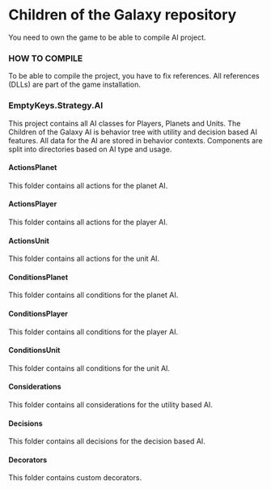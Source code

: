 # Children of the Galaxy repository

You need to own the game to be able to compile AI project.

### HOW TO COMPILE

To be able to compile the project, you have to fix references. All references (DLLs) are part of the game installation.

### EmptyKeys.Strategy.AI

This project contains all AI classes for Players, Planets and Units. The Children of the Galaxy AI is behavior tree with utility and decision based AI features. All data for the AI are stored in behavior contexts. Components are split into directories based on AI type and usage.

#### ActionsPlanet
This folder contains all actions for the planet AI.
#### ActionsPlayer
This folder contains all actions for the player AI.
#### ActionsUnit
This folder contains all actions for the unit AI.
#### ConditionsPlanet
This folder contains all conditions for the planet AI.
#### ConditionsPlayer
This folder contains all conditions for the player AI.
#### ConditionsUnit
This folder contains all conditions for the unit AI.
#### Considerations
This folder contains all considerations for the utility based AI.
#### Decisions
This folder contains all decisions for the decision based AI.
#### Decorators
This folder contains custom decorators.

